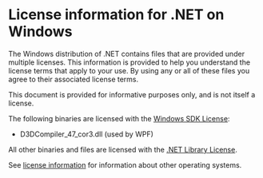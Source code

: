# License information for .NET on Windows

The Windows distribution of .NET contains files that are provided under multiple licenses.
This information is provided to help you understand the license terms that
apply to your use. By using any or all of these files you agree to their associated license terms.

This document is provided for informative purposes only, and is not itself a license.

The following binaries are licensed with the
[Windows SDK License](https://learn.microsoft.com/legal/windows-sdk/license):

* D3DCompiler_47_cor3.dll (used by WPF)

All other binaries and files are licensed with the
[.NET Library License](https://github.com/dotnet/core/blob/main/LICENSE.TXT).

See [license information](./license-information.md) for information about
other operating systems.
